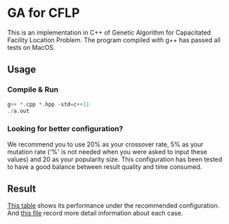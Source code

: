 # GA for CFLP

This is an implementation in C++ of Genetic Algorithm for Capacitated Facility Location Problem. The program compiled with g++ has passed all tests on MacOS.

## Usage

### Compile & Run

```cpp
g++ *.cpp *.hpp -std=c++11
./a.out
```

### Looking for better configuration?

We recommend you to use 20% as your crossover rate, 5% as your mutation rate ('%' is not needed when you were asked to input these values) and 20 as your popularity size. This configuration has been tested to have a good balance between result quality and time consumed.

## Result

[This table](result.csv) shows its performance under the recommended configuration. And [this file](detail.txt) record more detail information about each case.